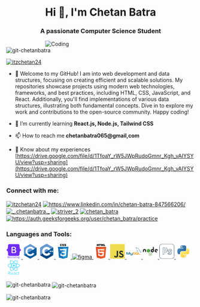 

<h1 align="center">Hi 👋, I'm Chetan Batra</h1>
<h3 align="center">A passionate Computer Science Student</h3>

<img align="right" alt="Coding" width="400" src="https://cdn.dribbble.com/users/1162077/screenshots/3848914/programmer.gif">

<p align="left"> <img src="https://komarev.com/ghpvc/?username=git-chetanbatra&label=Profile%20views&color=0e75b6&style=flat" alt="git-chetanbatra" /> </p>

<p align="left"> <a href="https://twitter.com/itzchetan24" target="blank"><img src="https://img.shields.io/twitter/follow/itzchetan24?logo=twitter&style=for-the-badge" alt="itzchetan24" /></a> </p>

- 🌟 Welcome to my GitHub! I am into web development and data structures, focusing on creating efficient and scalable solutions. My repositories showcase projects using modern web technologies, frameworks, and best practices, including HTML, CSS, JavaScript, and React. Additionally, you'll find implementations of various data structures, illustrating both fundamental concepts. Dive in to explore my work and contributions to the open-source community. Happy coding!


- 🌱 I’m currently learning **React.js, Node.js, Tailwind CSS**

- 📫 How to reach me **chetanbatra065@gmail,com**

- 📄 Know about my experiences [https://drive.google.com/file/d/1TfoaY_rW5JWpRudoGmnr_Kgh_vAIYSYU/view?usp=sharing](https://drive.google.com/file/d/1TfoaY_rW5JWpRudoGmnr_Kgh_vAIYSYU/view?usp=sharing)

<h3 align="left">Connect with me:</h3>
<p align="left">
<a href="https://twitter.com/itzchetan24" target="blank"><img align="center" src="https://raw.githubusercontent.com/rahuldkjain/github-profile-readme-generator/master/src/images/icons/Social/twitter.svg" alt="itzchetan24" height="30" width="40" /></a>
<a href="https://linkedin.com/in/https://www.linkedin.com/in/chetan-batra-847566206/" target="blank"><img align="center" src="https://raw.githubusercontent.com/rahuldkjain/github-profile-readme-generator/master/src/images/icons/Social/linked-in-alt.svg" alt="https://www.linkedin.com/in/chetan-batra-847566206/" height="30" width="40" /></a>
<a href="https://instagram.com/_.chetanbatra._" target="blank"><img align="center" src="https://raw.githubusercontent.com/rahuldkjain/github-profile-readme-generator/master/src/images/icons/Social/instagram.svg" alt="_.chetanbatra._" height="30" width="40" /></a>
<a href="https://codeforces.com/profile/striver_2" target="blank"><img align="center" src="https://raw.githubusercontent.com/rahuldkjain/github-profile-readme-generator/master/src/images/icons/Social/codeforces.svg" alt="striver_2" height="30" width="40" /></a>
<a href="https://www.leetcode.com/chetan_batra" target="blank"><img align="center" src="https://raw.githubusercontent.com/rahuldkjain/github-profile-readme-generator/master/src/images/icons/Social/leet-code.svg" alt="chetan_batra" height="30" width="40" /></a>
<a href="https://auth.geeksforgeeks.org/user/https://auth.geeksforgeeks.org/user/chetan_batra/practice" target="blank"><img align="center" src="https://raw.githubusercontent.com/rahuldkjain/github-profile-readme-generator/master/src/images/icons/Social/geeks-for-geeks.svg" alt="https://auth.geeksforgeeks.org/user/chetan_batra/practice" height="30" width="40" /></a>
</p>

<h3 align="left">Languages and Tools:</h3>
<p align="left"> <a href="https://getbootstrap.com" target="_blank" rel="noreferrer"> <img src="https://raw.githubusercontent.com/devicons/devicon/master/icons/bootstrap/bootstrap-plain-wordmark.svg" alt="bootstrap" width="40" height="40"/> </a> <a href="https://www.cprogramming.com/" target="_blank" rel="noreferrer"> <img src="https://raw.githubusercontent.com/devicons/devicon/master/icons/c/c-original.svg" alt="c" width="40" height="40"/> </a> <a href="https://www.w3schools.com/cpp/" target="_blank" rel="noreferrer"> <img src="https://raw.githubusercontent.com/devicons/devicon/master/icons/cplusplus/cplusplus-original.svg" alt="cplusplus" width="40" height="40"/> </a> <a href="https://www.w3schools.com/css/" target="_blank" rel="noreferrer"> <img src="https://raw.githubusercontent.com/devicons/devicon/master/icons/css3/css3-original-wordmark.svg" alt="css3" width="40" height="40"/> </a> <a href="https://www.figma.com/" target="_blank" rel="noreferrer"> <img src="https://www.vectorlogo.zone/logos/figma/figma-icon.svg" alt="figma" width="40" height="40"/> </a> <a href="https://www.w3.org/html/" target="_blank" rel="noreferrer"> <img src="https://raw.githubusercontent.com/devicons/devicon/master/icons/html5/html5-original-wordmark.svg" alt="html5" width="40" height="40"/> </a> <a href="https://developer.mozilla.org/en-US/docs/Web/JavaScript" target="_blank" rel="noreferrer"> <img src="https://raw.githubusercontent.com/devicons/devicon/master/icons/javascript/javascript-original.svg" alt="javascript" width="40" height="40"/> </a> <a href="https://www.mysql.com/" target="_blank" rel="noreferrer"> <img src="https://raw.githubusercontent.com/devicons/devicon/master/icons/mysql/mysql-original-wordmark.svg" alt="mysql" width="40" height="40"/> </a> <a href="https://nodejs.org" target="_blank" rel="noreferrer"> <img src="https://raw.githubusercontent.com/devicons/devicon/master/icons/nodejs/nodejs-original-wordmark.svg" alt="nodejs" width="40" height="40"/> </a> <a href="https://www.photoshop.com/en" target="_blank" rel="noreferrer"> <img src="https://raw.githubusercontent.com/devicons/devicon/master/icons/photoshop/photoshop-line.svg" alt="photoshop" width="40" height="40"/> </a> <a href="https://www.python.org" target="_blank" rel="noreferrer"> <img src="https://raw.githubusercontent.com/devicons/devicon/master/icons/python/python-original.svg" alt="python" width="40" height="40"/> </a> <a href="https://reactjs.org/" target="_blank" rel="noreferrer"> <img src="https://raw.githubusercontent.com/devicons/devicon/master/icons/react/react-original-wordmark.svg" alt="react" width="40" height="40"/> </a> </p>

<p><img align="left" src="https://github-readme-stats.vercel.app/api/top-langs?username=git-chetanbatra&show_icons=true&locale=en&layout=compact" alt="git-chetanbatra" /></p>

<p>&nbsp;<img align="center" src="https://github-readme-stats.vercel.app/api?username=git-chetanbatra&show_icons=true&locale=en" alt="git-chetanbatra" /></p>

<p><img align="center" src="https://github-readme-streak-stats.herokuapp.com/?user=git-chetanbatra&" alt="git-chetanbatra" /></p>
